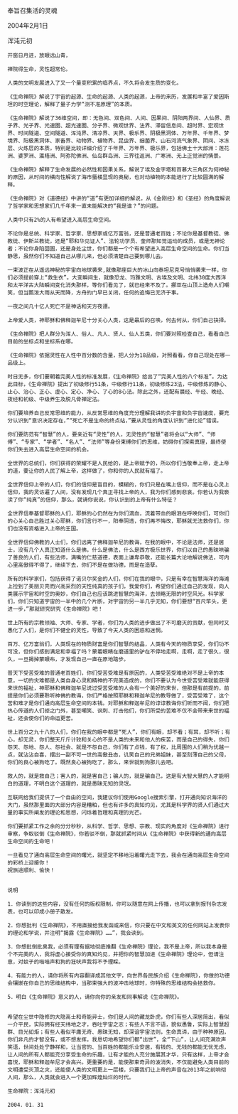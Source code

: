 奉旨召集活的灵魂
    
2004年2月1日

浑沌元初
    
    
    开窗日月进，放眼远山青，

    禅院得生命，灵性超常伦。
    
    人类的文明发展进入了又一个量变积累的临界点，不久将会发生质的变化。
    
    《生命禅院》解说了宇宙的起源、生命的起源、人类的起源，上帝的来历，发展和丰富了爱因斯坦的时空理论，解释了量子力学“测不准原理”的本质。
    
    《生命禅院》解说了36维空间，即：无色间、双色间、人间、因果间、阴阳两界间、人仙界、质子界、光子界、光速圈、超光速圈、分子界、微观世界、法界、滞留信息间、超时界、宏观世界、时间隧道、空间隧道、浑沌界、清凉界、天界、极乐界、阴极黑洞体、万年界、千年界、梦境界、阳极黑洞体、家畜界、动物界、植物界、昆虫界、细菌界、山石河流气象界、阴间、冰冻层、火炼层的本质，特别是比较详细介绍了千年界、万年界、极乐界，包括佛土十大部洲：莲花洲、婆罗洲、瀛梧洲、阿弥陀佛洲、仙岛群岛洲、三界往返洲、广寒洲、无上正觉洲的情景。
    
    《生命禅院》解释了生命发展的必然性和因果关系，解说了埃及金字塔和百慕大三角区为何神秘的原因，从时间的横向性解说了海市蜃楼显现的奥秘，也对动植物的本能进行了比较圆满的解释。
    
    《生命禅院》对《道德经》中讲的“道”有更加详细的解说，从《金刚经》和《圣经》的角度解说了哲学家和思想家们几千年来一直未能解决的“我是谁？”的问题。
    
    人类中只有2%的人有希望进入高层生命空间。
    
    不论你是总统、科学家、哲学家、思想家或亿万富翁，还是普通老百姓；不论你是基督教徒、佛教徒、伊斯兰教徒，还是“耶和华见证人”、法轮功学员、奎师那知觉运动的成员，或是无神论者；不论你身陷囹圄，还是身处尘世，你们都是一个个有希望进入高层生命空间的生命。你们当静思，虽然你们不知道自己从哪儿来，但必须清楚自己要到哪儿去。
    
    一束波正在从遥远神秘的宇宙向地球袭来,就像那座巨大的冰山向泰坦尼克号悄悄袭来一样，你们必须提前穿上“救生衣”。大变瞬间生，就像恐龙、玛雅文明、古埃及文明、北纬30度大西洋和太平洋古大陆瞬间变化消失那样，等你们看见了，就已经来不及了。挪亚在山顶上造舟人们嘲笑，但当瓢泼大雨从天而降，方舟的门早已关闭，任何的追悔已无济于事。
    
    一夜之间几十亿人死亡不是神话和天方夜谭。
    
    上帝爱人类，神耶稣和佛释迦牟尼十分关心人类，这是最后的召唤，何去何从，你们自己抉择。
    
    《生命禅院》把人群分为浑人、俗人、凡人、贤人、仙人五类，你们要对照检查自己，看看自己目前的坐标点和坐标系在哪。
    
    《生命禅院》依据灵性在人性中百分数的含量，把人分为18品级，对照看看，你自己现处在哪一品级上。
    
    时日无多，你们要朝着完美人性的标准发展，《生命禅院》给出了“完美人性的八个标准”。为达此目标，《生命禅院》提出了初级修行51条，中级修行11条，初级修炼23法，中级修炼的静心、止心、治心、正心、虚心、定心、净心、了心的8心法。除此之外，还配有晨经、午经、晚经、夜经和初级、中级养生及脱凡骨禅定法。
    
    你们要培养自己反常思维的能力，从反常思维的角度充分理解我讲的负宇宙和负宇宙速度，要充分认识到“意识决定存在，”“死亡不是生命的终点站，”要从灵性的角度认识到“进化论”错误。
    
    你们要防范有“智慧”的人，要亲近有“灵性”的人，无灵性的“智慧”者将会以“大师”、“师傅”、“专家”、“学者”、“名人”、“法师”等身份束缚你们的思维，妨碍你们探索真理，最终使你们失去进入高层生命空间的机会。
    
    全世界的总统们，你们获得的荣耀不是人民给的，是上帝赋予的，所以你们当敬奉上帝，走上帝的道，要让你的人民了解上帝，这样做了，你和你的人民就有福了。
    
    全世界信仰上帝的人们，你们的信仰是盲目的，模糊的，你们只是在嘴上信仰，而不是在心灵上信仰，我的灵访遍了人间，没有发现几个真正寻找上帝的人，我为你们感到悲哀。你若认为我亵渎了你“纯真”的信仰，那么，就请你说说，你认识到的上帝有什么特征？
    
    全世界信奉基督耶稣的人们，耶稣的心仍然在为你们滴血，流着带血的眼泪在呼唤你们，可你们的心关心自己胜过关心耶稣，你们言行不一，阳奉阴违，你们再不悔改，耶稣就无法救你们，你们也没有资格进入上帝的王国。
    
    全世界信仰佛教的人士们，你们远离了佛释迦牟尼的教诲，在我的眼中，不论是法师，还是居士，没有几个人真正知道什么是佛，什么是佛法，什么是西方极乐世界，你们以自己的愚昧哄骗了善良的人们，有些法师，满嘴的仁慈道德，表面上谦卑恭敬，还能长篇大论地解说佛法，可内心里高傲得不得了，继续下去，你们不是在做功德，而是在造孽。
    
    所有的科学家们，包括获得了诺贝尔奖金的人们，你们在我的眼中，只是有幸在智慧海洋的海滩上捡到了美丽贝壳而兴高采烈的天性纯真的孩子们，我爱你们，希望你们通过自己的发现，向人类展示宇宙和时空的奥妙，你们自己也应该跳进智慧的海洋，去领略无限的时空风光。科学家们，你们只知道宇宙的一半中的几个片断，对宇宙的另一半几乎无知，你们要想“百尺竿头，更进一步，”那就研究研究《生命禅院》吧！
    
    世上所有的宗教领袖、大师、专家、学者，你们为人类的进步做出了不可磨灭的贡献，但同时又愚化了人们，是你们不健全的灵性，导致了今天人类的困惑和迷惘。
    
    百万、亿万富翁们，人类现在的物质财富是你们智慧的结晶，人类有今天的物质享受，你们功不可没，但你们感到满足和幸福了吗？蒙着眼睛在磨道里的驴在不停地走啊，走啊，走了很久，很久，一旦揭掉蒙眼布，才发现自己一直在原地踏步。
    
    普天下受苦受难的普通老百姓们，你们受苦受难是有原因的，人类受苦受难绝对不是上帝的本意，一切的灾难都是人类自身心灵和精神的不完美造成的，你们不要认为今世受苦受难就能获得来世的福祉，神耶稣和佛释迦牟尼说过受苦受难的人会有一个美好的来世，但那是有前提的，前提是你们必须要聆听神佛的教诲，你们严格按照耶稣和释迦牟尼的教导做了，受苦受难了，这个苦和难才是你们通向高层生命空间的本钱。对耶稣和释迦牟尼的谆谆教诲你们听而不闻，你们把热心传道的人们拒之门外，甚至嘲笑、讽刺、打击他们，你们所受的苦难不仅不会带来来世的福祉，还会使你们的命运更苦。
    
    世上百分之九十八的人们，你们在我的眼中都是“死人”，你们有眼，却不看；有耳，却不听；有心，却无灵，你们整天斤斤计较和关心的不是人类的未来和他人的疾苦，而是自己的得失，你们怨天、怨地、怨人、怨社会、就是不怨自己，你们有了点钱，有了权，比周围的人们稍为优越一点，就沾沾自喜，摆出一副不可一世的高傲丑态，讥笑自己的兄弟姐妹，甚至刻薄自己的父母，你们的良心被狗吃了。既然良心被狗吃了，那么，来世就到狗那儿去吧。
    
    救人的，就是救自己；害人的，就是害自己；骗人的，就是骗自己，这是有大智大慧的人才能明白的道理，不明白这个道理的，就是愚昧无知的灵氓。
    
    互联网给我们提供了一个自由的空间，我建议你们使用Google搜索引擎，打开通向知识海洋的大门，虽然那里面的大部分内容是糟粕，但也有许多的真知灼见，尤其是科学界的贤人们通过大量的事实所阐发的理论和思想，闪烁着哲理和真理的光芒。
    
    你们要抓紧工作之余的分分秒秒，从科学、哲学、思想、宗教、现实的角度对《生命禅院》进行审察，争取驳倒《生命禅院》，你若驳不倒，那就抓紧时间从《生命禅院》中获得新的通向高层生命空间的生命吧！
    
    一旦看见了通向高层生命空间的曙光，就坚定不移地沿着曙光走下去，我会在通向高层生命空间的彩桥上迎接你！
    祝旅途顺利、愉快！
    
    
    说明

    1．你读到的这些内容，没有任何的版权限制，你可以随意在网上传播，也可以拿到报刊杂志发表，也可以印成小册子散发。
    
    2．你想批判《生命禅院》，不用直接给我发函或来信，你只要在中文和英文的任何网站上发表你的理论和学说，并注明“揭露《生命禅院》……”，我会读到。
    
    3．你想批倒批臭我，必须有理有据地彻底推翻《生命禅院》理论，我不是上帝，所以我本身是个不完美的人，我将虚心接受你的真知灼见，并把你的智慧加进《生命禅院》理论中，但请注意，对蚊子的嗡嗡声和狗的狂吠声我将不予理睬。
    
    4．有能力的人，请你将所有内容翻译成其他文字，向世界各民族介绍《生命禅院》，你做的功德会镶嵌在你自己的思维结构中，当那束强大的波冲击地球时，你特殊的思维结构会拯救你。
    
    5．明白《生命禅院》意义的人，请你向你的亲友和同事解说《生命禅院》。
    
    
    希望在尘世中隐修的大隐高士和奇能异士，你们是人间的藏龙卧虎，你们有些人深居简出，看似一介平民，实际拥有经天纬地之才，吞吐宇宙之志；有些人不言不语，貌似愚鲁，实际上智慧超群、目光如炬；有些人看似平庸无奇、愚昧无知，却深谙宇宙法则，生命真谛，由于种种原因，你们非凡的才智没有，或不想发挥，我恳切地希望你们都“出世”，全“下山”，让人间充满欢声笑语，世间处处宁静祥和，让当官的、当百姓的都能乐业安居，有钱的、无钱的都能无忧无虑，让人间的所有人都能充分享受生命的乐趣，让有才能的人充分施展其才华，只有这样，上帝才会喜悦，耶稣和释迦牟尼才会高兴。更重要的是，能使那束奇异的波消失，不仅能避免人类目前的文明遭受灭顶之灾，还能使人类的文明更上一层楼，只要我们让上帝的声音在2013年之前响彻人间，那么，人类就会进入一个更加辉煌灿烂的时代。
    
    生命禅院：浑沌元初

    2004．01．31
    
    
    
    